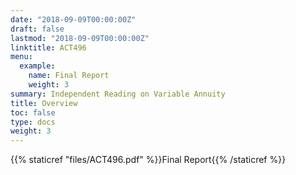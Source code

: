 ```yaml
---
date: "2018-09-09T00:00:00Z"
draft: false
lastmod: "2018-09-09T00:00:00Z"
linktitle: ACT496
menu:
  example:
    name: Final Report
    weight: 3
summary: Independent Reading on Variable Annuity
title: Overview
toc: false
type: docs
weight: 3
---
```


{{% staticref "files/ACT496.pdf" %}}Final Report{{% /staticref %}}
